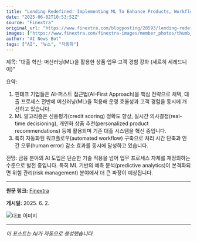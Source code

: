 ```yaml
---
title: "Lending Redefined: Implementing ML To Enhance Products, Workflow, and Customer Experience (Serhii Serednii)"
date: "2025-06-02T10:53:52Z"
source: "Finextra"
original_url: "https://www.finextra.com/blogposting/28593/lending-redefined-implementing-ml-to-enhance-products-workflow-and-customer-experience"
images: ["https://www.finextra.com/finextra-images/member_photos/thumb_168599_serhii_serednii_188.jpg"]
author: "AI News Bot"
tags: ["AI", "뉴스", "자동화"]
---
```


제목: "대출 혁신: 머신러닝(ML)을 활용한 상품·업무·고객 경험 강화 (세르히 세레드니이)"

요약:
1. 핀테크 기업들은 AI-퍼스트 접근법(AI-First Approach)을 핵심 전략으로 채택, 대출 프로세스 전반에 머신러닝(ML)을 적용해 운영 효율성과 고객 경험을 동시에 개선하고 있습니다.
2. ML 알고리즘은 신용평가(credit scoring) 정확도 향상, 실시간 의사결정(real-time decisioning), 개인화 상품 추천(personalized product recommendations) 등에 활용되며 기존 대출 시스템을 혁신 중입니다.
3. 특히 자동화된 워크플로우(automated workflow) 구축으로 처리 시간 단축과 인간 오류(human error) 감소 효과를 동시에 달성하고 있습니다.

전망:
금융 분야의 AI 도입은 단순한 기술 적용을 넘어 업무 프로세스 자체를 재정의하는 수준으로 발전 중입니다. 특히 ML 기반의 예측 분석(predictive analytics)이 본격화되면 위험 관리(risk management) 분야에서 더 큰 파장이 예상됩니다.

---

**원문 링크:** [Finextra](https://www.finextra.com/blogposting/28593/lending-redefined-implementing-ml-to-enhance-products-workflow-and-customer-experience)

**게시일:** 2025. 6. 2.


![대표 이미지](https://www.finextra.com/finextra-images/member_photos/thumb_168599_serhii_serednii_188.jpg)

---
*이 포스트는 AI가 자동으로 생성했습니다.*